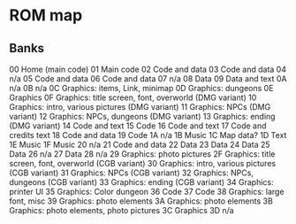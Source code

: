 # ROM map

## Banks

00 Home (main code)
01 Main code
02 Code and data
03 Code and data
04 n/a
05 Code and data
06 Code and data
07 n/a
08 Data
09 Data and text
0A n/a
0B n/a
0C Graphics: items, Link, minimap
0D Graphics: dungeons
0E Graphics
0F Graphics: title screen, font, overworld (DMG variant)
10 Graphics: intro, various pictures (DMG variant)
11 Graphics: NPCs (DMG variant)
12 Graphics: NPCs, dungeons (DMG variant)
13 Graphics: ending (DMG variant)
14 Code and text
15 Code
16 Code and text
17 Code and credits text
18 Code and data
19 Code
1A n/a
1B Music
1C Map data?
1D Text
1E Music
1F Music
20 n/a
21 Code and data
22 Data
23 Data
24 Data
25 Data
26 n/a
27 Data
28 n/a
29 Graphics: photo pictures
2F Graphics: title screen, font, overworld (CGB variant)
30 Graphics: intro, various pictures (CGB variant)
31 Graphics: NPCs (CGB variant)
32 Graphics: NPCs, dungeons (CGB variant)
33 Graphics: ending (CGB variant)
34 Graphics: printer UI
35 Graphics: Color dungeon
36 Code
37 Code
38 Graphics: large font, misc
39 Graphics: photo elements
3A Graphics: photo elements
3B Graphics: photo elements, photo pictures
3C Graphics
3D n/a
